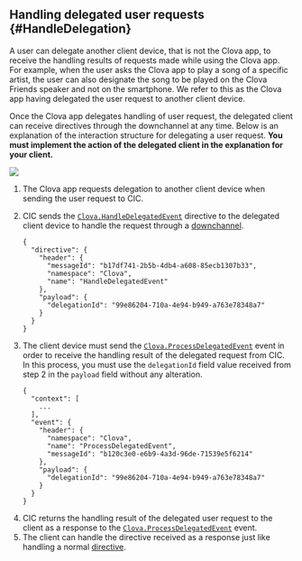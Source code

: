 ## Handling delegated user requests {#HandleDelegation}

A user can delegate another client device, that is not the Clova app, to receive the handling results of requests made while using the Clova app. For example, when the user asks the Clova app to play a song of a specific artist, the user can also designate the song to be played on the Clova Friends speaker and not on the smartphone. We refer to this as the Clova app having delegated the user request to another client device.

Once the Clova app delegates handling of user request, the delegated client can receive directives through the downchannel at any time. Below is an explanation of the interaction structure for delegating a user request. **You must implement the action of the delegated client in the explanation for your client.**

![](/Develop/Assets/Images/CIC_Handle_Event_Delegation.png)

<ol>
  <li>The Clova app requests delegation to another client device when sending the user request to CIC.</li>
  <li>
    <p>CIC sends the <a href="/Develop/References/CICInterface/Clova.html#HandleDelegatedEvent"><code>Clova.HandleDelegatedEvent</code></a> directive to the delegated client device to handle the request through a <a href="/Develop/Guides/Interact_with_CIC.md#CreateConnection">downchannel</a>.<p>
    <pre><code>{
  "directive": {
    "header": {
      "messageId": "b17df741-2b5b-4db4-a608-85ecb1307b33",
      "namespace": "Clova",
      "name": "HandleDelegatedEvent"
    },
    "payload": {
      "delegationId": "99e86204-710a-4e94-b949-a763e78348a7"
    }
  }
}</code></pre>
  </li>
  <li>
    <p>The client device must send the <a href="/Develop/References/CICInterface/Clova.html#ProcessDelegatedEvent"><code>Clova.ProcessDelegatedEvent</code></a> event in order to receive the handling result of the delegated request from CIC. In this process, you must use the <code>delegationId</code> field value received from step 2 in the <code>payload</code> field without any alteration.</p>
    <pre><code>{
  "context": [
    ...
  ],
  "event": {
    "header": {
      "namespace": "Clova",
      "name": "ProcessDelegatedEvent",
      "messageId": "b120c3e0-e6b9-4a3d-96de-71539e5f6214"
    },
    "payload": {
      "delegationId": "99e86204-710a-4e94-b949-a763e78348a7"
    }
  }
}</code></pre>
  </li>
  <li>CIC returns the handling result of the delegated user request to the client as a response to the <a href="/Develop/References/CICInterface/Clova.html#ProcessDelegatedEvent"><code>Clova.ProcessDelegatedEvent</code></a> event.</li>
  <li>The client can handle the directive received as a response just like handling a normal <a href="/Develop/Guides/Interact_with_CIC.html#HandleDirective">directive</a>.</li>
</ol>
